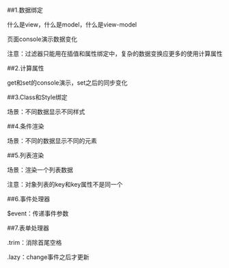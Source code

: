 ##1.数据绑定

什么是view，什么是model，什么是view-model

页面console演示数据变化

注意：过滤器只能用在插值和属性绑定中，复杂的数据变换应更多的使用计算属性

##2.计算属性

get和set的console演示，set之后的同步变化

##3.Class和Style绑定

场景：不同数据显示不同样式

##4.条件渲染

场景：不同的数据显示不同的元素

##5.列表渲染

场景：渲染一个列表数据

注意：对象列表的key和key属性不是同一个

##6.事件处理器

$event：传递事件参数

##7.表单处理器

.trim：消除首尾空格

.lazy：change事件之后才更新